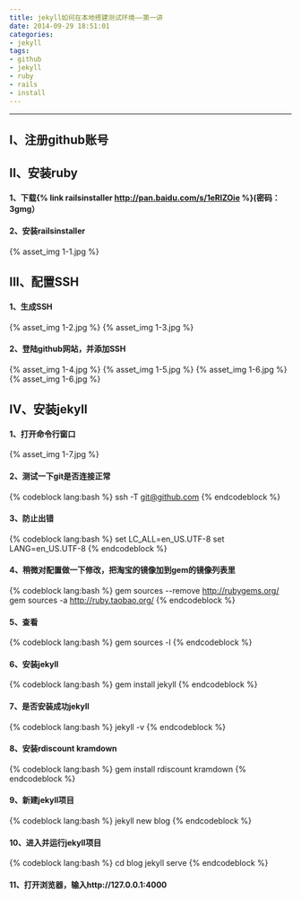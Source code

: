 ```yaml
---
title: jekyll如何在本地搭建测试环境——第一讲
date: 2014-09-29 18:51:01
categories: 
- jekyll
tags:
- github
- jekyll
- ruby
- rails
- install
---
```

***
## I、注册github账号
## II、安装ruby
#### 1、下载{% link railsinstaller http://pan.baidu.com/s/1eRlZOie %}(密码：3gmg）
#### 2、安装railsinstaller
{% asset_img 1-1.jpg %}
<!-- more -->
## III、配置SSH
#### 1、生成SSH
{% asset_img 1-2.jpg %}
{% asset_img 1-3.jpg %}
#### 2、登陆github网站，并添加SSH
{% asset_img 1-4.jpg %}
{% asset_img 1-5.jpg %}
{% asset_img 1-6.jpg %}
{% asset_img 1-6.jpg %}
## IV、安装jekyll
#### 1、打开命令行窗口
{% asset_img 1-7.jpg %}
#### 2、测试一下git是否连接正常
{% codeblock lang:bash %}
ssh -T git@github.com
{% endcodeblock %}
#### 3、防止出错
{% codeblock lang:bash %}
set LC_ALL=en_US.UTF-8
set LANG=en_US.UTF-8
{% endcodeblock %}
#### 4、稍微对配置做一下修改，把淘宝的镜像加到gem的镜像列表里
{% codeblock lang:bash %}
gem sources --remove http://rubygems.org/
gem sources -a http://ruby.taobao.org/
{% endcodeblock %}
#### 5、查看
{% codeblock lang:bash %}
gem sources -l
{% endcodeblock %}
#### 6、安装jekyll
{% codeblock lang:bash %}
gem install jekyll
{% endcodeblock %}
#### 7、是否安装成功jekyll
{% codeblock lang:bash %}
jekyll -v
{% endcodeblock %}
#### 8、安装rdiscount kramdown
{% codeblock lang:bash %}
gem install rdiscount kramdown
{% endcodeblock %}
#### 9、新建jekyll项目
{% codeblock lang:bash %}
jekyll new blog
{% endcodeblock %}
#### 10、进入并运行jekyll项目
{% codeblock lang:bash %}
cd blog
jekyll serve
{% endcodeblock %}
#### 11、打开浏览器，输入http://127.0.0.1:4000

